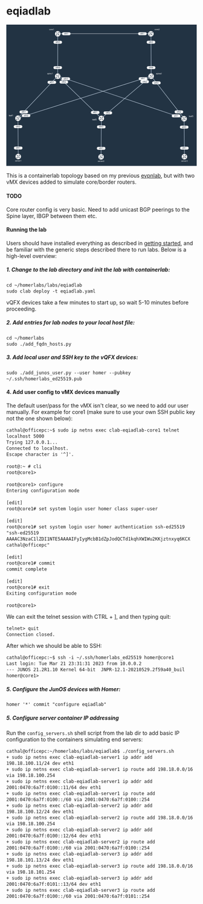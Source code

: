 # eqiadlab

![eqiadlab topology](https://raw.githubusercontent.com/topranks/homerlabs/main/labs/eqiadlab/diagram.png)

This is a containerlab topology based on my previous [evpnlab](../evpnlab), but with two vMX devices added to simulate core/border routers.


#### TODO

Core router config is very basic.  Need to add unicast BGP peerings to the Spine layer, IBGP between them etc.


#### Running the lab

Users should have installed everything as described in [getting started](../../getting_started.md), and be familiar with the generic steps described there to run labs.  Below is a high-level overview:

##### 1. Change to the lab directory and init the lab with containerlab:
```
cd ~/homerlabs/labs/eqiadlab
sudo clab deploy -t eqiadlab.yaml
```

vQFX devices take a few minutes to start up, so wait 5-10 minutes before proceeding.

##### 2. Add entries for lab nodes to your local host file:
```
cd ~/homerlabs
sudo ./add_fqdn_hosts.py
```

##### 3. Add local user and SSH key to the vQFX devices:
```
sudo ./add_junos_user.py --user homer --pubkey ~/.ssh/homerlabs_ed25519.pub 
```

#### 4. Add user config to vMX devices manually

The default user/pass for the vMX isn't clear, so we need to add our user manually.  For example for core1 (make sure to use your own SSH public key not the one shown below):
```
cathal@officepc:~$ sudo ip netns exec clab-eqiadlab-core1 telnet localhost 5000 
Trying 127.0.0.1...
Connected to localhost.
Escape character is '^]'.

root@:~ # cli
root@core1> 

root@core1> configure 
Entering configuration mode

[edit]
root@core1# set system login user homer class super-user 

[edit]
root@core1# set system login user homer authentication ssh-ed25519 "ssh-ed25519 AAAAC3NzaC1lZDI1NTE5AAAAIFyIygMcbB1dZpJodQCTd1kqhXWIWu2KKjztnxyq6KCX cathal@officepc" 

[edit]
root@core1# commit 
commit complete

[edit]
root@core1# exit 
Exiting configuration mode

root@core1> 
```

We can exit the telnet session with CTRL + ], and then typing quit:
```
telnet> quit
Connection closed.
```

After which we should be able to SSH:
```
cathal@officepc:~$ ssh -i ~/.ssh/homerlabs_ed25519 homer@core1
Last login: Tue Mar 21 23:31:31 2023 from 10.0.0.2
--- JUNOS 21.2R1.10 Kernel 64-bit  JNPR-12.1-20210529.2f59a40_buil
homer@core1> 
```


##### 5. Configure the JunOS devices with Homer:
```
homer '*' commit "configure eqiadlab"
```

##### 5. Configure server container IP addressing

Run the `config_servers.sh` shell script from the lab dir to add basic IP configuration to the containers simulating end servers:
```
cathal@officepc:~/homerlabs/labs/eqiadlab$ ./config_servers.sh 
+ sudo ip netns exec clab-eqiadlab-server1 ip addr add 198.18.100.11/24 dev eth1
+ sudo ip netns exec clab-eqiadlab-server1 ip route add 198.18.0.0/16 via 198.18.100.254
+ sudo ip netns exec clab-eqiadlab-server1 ip addr add 2001:0470:6a7f:0100::11/64 dev eth1
+ sudo ip netns exec clab-eqiadlab-server1 ip route add 2001:0470:6a7f:0100::/60 via 2001:0470:6a7f:0100::254
+ sudo ip netns exec clab-eqiadlab-server2 ip addr add 198.18.100.12/24 dev eth1
+ sudo ip netns exec clab-eqiadlab-server2 ip route add 198.18.0.0/16 via 198.18.100.254
+ sudo ip netns exec clab-eqiadlab-server2 ip addr add 2001:0470:6a7f:0100::12/64 dev eth1
+ sudo ip netns exec clab-eqiadlab-server2 ip route add 2001:0470:6a7f:0100::/60 via 2001:0470:6a7f:0100::254
+ sudo ip netns exec clab-eqiadlab-server3 ip addr add 198.18.101.13/24 dev eth1
+ sudo ip netns exec clab-eqiadlab-server3 ip route add 198.18.0.0/16 via 198.18.101.254
+ sudo ip netns exec clab-eqiadlab-server3 ip addr add 2001:0470:6a7f:0101::13/64 dev eth1
+ sudo ip netns exec clab-eqiadlab-server3 ip route add 2001:0470:6a7f:0100::/60 via 2001:0470:6a7f:0101::254
```
